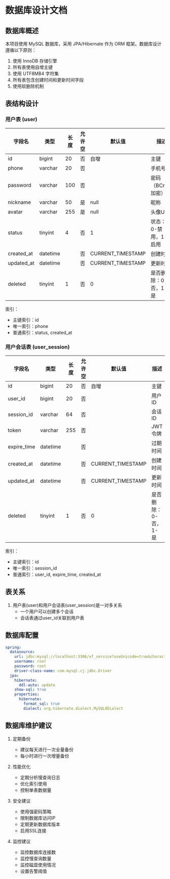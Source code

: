 # 数据库设计文档

## 数据库概述

本项目使用 MySQL 数据库，采用 JPA/Hibernate 作为 ORM 框架。数据库设计遵循以下原则：

1. 使用 InnoDB 存储引擎
2. 所有表使用自增主键
3. 使用 UTF8MB4 字符集
4. 所有表包含创建时间和更新时间字段
5. 使用软删除机制

## 表结构设计

### 用户表 (user)

| 字段名 | 类型 | 长度 | 允许空 | 默认值 | 描述 |
|--------|------|------|--------|--------|------|
| id | bigint | 20 | 否 | 自增 | 主键 |
| phone | varchar | 20 | 否 | | 手机号 |
| password | varchar | 100 | 否 | | 密码（BCrypt加密） |
| nickname | varchar | 50 | 是 | null | 昵称 |
| avatar | varchar | 255 | 是 | null | 头像URL |
| status | tinyint | 4 | 否 | 1 | 状态：0-禁用，1-启用 |
| created_at | datetime | | 否 | CURRENT_TIMESTAMP | 创建时间 |
| updated_at | datetime | | 否 | CURRENT_TIMESTAMP | 更新时间 |
| deleted | tinyint | 1 | 否 | 0 | 是否删除：0-否，1-是 |

索引：
- 主键索引：id
- 唯一索引：phone
- 普通索引：status, created_at

### 用户会话表 (user_session)

| 字段名 | 类型 | 长度 | 允许空 | 默认值 | 描述 |
|--------|------|------|--------|--------|------|
| id | bigint | 20 | 否 | 自增 | 主键 |
| user_id | bigint | 20 | 否 | | 用户ID |
| session_id | varchar | 64 | 否 | | 会话ID |
| token | varchar | 255 | 否 | | JWT令牌 |
| expire_time | datetime | | 否 | | 过期时间 |
| created_at | datetime | | 否 | CURRENT_TIMESTAMP | 创建时间 |
| updated_at | datetime | | 否 | CURRENT_TIMESTAMP | 更新时间 |
| deleted | tinyint | 1 | 否 | 0 | 是否删除：0-否，1-是 |

索引：
- 主键索引：id
- 唯一索引：session_id
- 普通索引：user_id, expire_time, created_at

## 表关系

1. 用户表(user)和用户会话表(user_session)是一对多关系
   - 一个用户可以创建多个会话
   - 会话表通过user_id关联到用户表

## 数据库配置

```yaml
spring:
  datasource:
    url: jdbc:mysql://localhost:3306/xf_service?useUnicode=true&characterEncoding=utf8mb4&useSSL=false&serverTimezone=Asia/Shanghai
    username: root
    password: root
    driver-class-name: com.mysql.cj.jdbc.Driver
  jpa:
    hibernate:
      ddl-auto: update
    show-sql: true
    properties:
      hibernate:
        format_sql: true
        dialect: org.hibernate.dialect.MySQL8Dialect
```

## 数据库维护建议

1. 定期备份
   - 建议每天进行一次全量备份
   - 每小时进行一次增量备份

2. 性能优化
   - 定期分析慢查询日志
   - 优化索引使用
   - 控制单表数据量

3. 安全建议
   - 使用强密码策略
   - 限制数据库访问IP
   - 定期更新数据库版本
   - 启用SSL连接

4. 监控建议
   - 监控数据库连接数
   - 监控慢查询数量
   - 监控磁盘使用情况
   - 设置告警阈值 